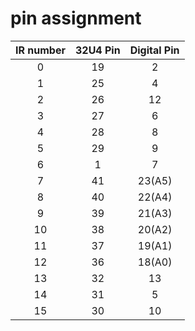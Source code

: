 # pin assignment
|IR number|32U4 Pin|Digital Pin|
| :---: | :---: | :---: |
|0|19|2|
|1|25|4|
|2|26|12|
|3|27|6|
|4|28|8|
|5|29|9|
|6|1|7|
|7|41|23(A5)|
|8|40|22(A4)|
|9|39|21(A3)|
|10|38|20(A2)|
|11|37|19(A1)|
|12|36|18(A0)|
|13|32|13|
|14|31|5|
|15|30|10|